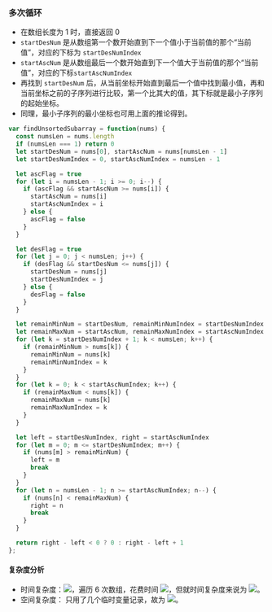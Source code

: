 ### 多次循环
- 在数组长度为 1 时，直接返回 0
- `startDesNum` 是从数组第一个数开始直到下一个值小于当前值的那个“当前值”，对应的下标为 `startDesNumIndex` 
- `startAscNum` 是从数组最后一个数开始直到下一个值大于当前值的那个“当前值”，对应的下标`startAscNumIndex`
- 再找到 `startDesNum` 后，从当前坐标开始直到最后一个值中找到最小值，再和当前坐标之前的子序列进行比较，第一个比其大的值，其下标就是最小子序列的起始坐标。
- 同理，最小子序列的最小坐标也可用上面的推论得到。

```javascript
var findUnsortedSubarray = function(nums) {
  const numsLen = nums.length
  if (numsLen === 1) return 0
  let startDesNum = nums[0], startAscNum = nums[numsLen - 1]
  let startDesNumIndex = 0, startAscNumIndex = numsLen - 1

  let ascFlag = true
  for (let i = numsLen - 1; i >= 0; i--) {
    if (ascFlag && startAscNum >= nums[i]) {
      startAscNum = nums[i]
      startAscNumIndex = i
    } else {
      ascFlag = false
    }
  }

  let desFlag = true
  for (let j = 0; j < numsLen; j++) {
    if (desFlag && startDesNum <= nums[j]) {
      startDesNum = nums[j]
      startDesNumIndex = j
    } else {
      desFlag = false
    }
  }

  let remainMinNum = startDesNum, remainMinNumIndex = startDesNumIndex
  let remainMaxNum = startAscNum, remainMaxNumIndex = startAscNumIndex
  for (let k = startDesNumIndex + 1; k < numsLen; k++) {
    if (remainMinNum > nums[k]) {
      remainMinNum = nums[k]
      remainMinNumIndex = k
    }
  }
  for (let k = 0; k < startAscNumIndex; k++) {
    if (remainMaxNum < nums[k]) {
      remainMaxNum = nums[k]
      remainMaxNumIndex = k
    }
  }

  let left = startDesNumIndex, right = startAscNumIndex
  for (let m = 0; m <= startDesNumIndex; m++) {
    if (nums[m] > remainMinNum) {
      left = m
      break
    }
  }
  for (let n = numsLen - 1; n >= startAscNumIndex; n--) {
    if (nums[n] < remainMaxNum) {
      right = n
      break
    }
  }

  return right - left < 0 ? 0 : right - left + 1
};
```

#### 复杂度分析
- 时间复杂度：![](https://cdn.nlark.com/yuque/__latex/7ba55e7c64a9405a0b39a1107e90ca94.svg#card=math&code=O%28n%29&height=20&width=36)，遍历 6 次数组，花费时间 ![](https://cdn.nlark.com/yuque/__latex/d4e190e63d521290880ed0d414beed5d.svg#card=math&code=6%2AO%28n%29&height=20&width=60)，但就时间复杂度来说为 ![](https://cdn.nlark.com/yuque/__latex/7ba55e7c64a9405a0b39a1107e90ca94.svg#card=math&code=O%28n%29&height=20&width=36)。
- 空间复杂度： 只用了几个临时变量记录，故为 ![](https://cdn.nlark.com/yuque/__latex/5e079a28737d5dd019a3b8f6133ee55e.svg#card=math&code=O%281%29&height=20&width=34)。

